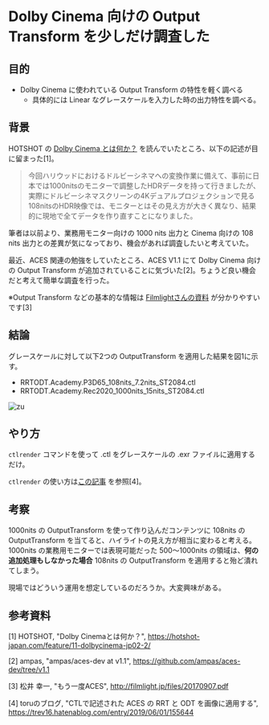 # Dolby Cinema 向けの Output Transform を少しだけ調査した

## 目的

* Dolby Cinema に使われている Output Transform の特性を軽く調べる
  * 具体的には Linear なグレースケールを入力した時の出力特性を調べる。

## 背景

HOTSHOT の [Dolby Cinema とは何か？](https://hotshot-japan.com/feature/11-dolbycinema-jp02-2/) を読んでいたところ、以下の記述が目に留まった[1]。

> 今回ハリウッドにおけるドルビーシネマへの変換作業に備えて、事前に日本では1000nitsのモニターで調整したHDRデータを持って行きましたが、実際にドルビーシネマスクリーンの4Kデュアルプロジェクションで見る108nitsのHDR映像では、モニターとはその見え方が大きく異なり、結果的に現地で全てデータを作り直すことになりました。

筆者は以前より、業務用モニター向けの 1000 nits 出力と Cinema 向けの 108 nits 出力との差異が気になっており、機会があれば調査したいと考えていた。

最近、ACES 関連の勉強をしていたところ、ACES V1.1 にて Dolby Cinema 向けの Output Transform が追加されていることに気づいた[2]。ちょうど良い機会だと考えて簡単な調査を行った。

※Output Transform などの基本的な情報は [Filmlightさんの資料](http://filmlight.jp/files/20170907.pdf) が分かりやすいです[3]

## 結論

グレースケールに対して以下2つの OutputTransform を適用した結果を図1に示す。

* RRTODT.Academy.P3D65_108nits_7.2nits_ST2084.ctl
* RRTODT.Academy.Rec2020_1000nits_15nits_ST2084.ctl

![zu](./comparison_108_vs_1000.png)

## やり方

`ctlrender` コマンドを使って .ctl をグレースケールの .exr ファイルに適用するだけ。

`ctlrender` の使い方は[この記事](https://trev16.hatenablog.com/entry/2019/06/01/155644) を参照[4]。

## 考察

1000nits の OutputTransform を使って作り込んだコンテンツに 108nits の OutputTransform を当てると、ハイライトの見え方が相当に変わると考える。1000nits の業務用モニターでは表現可能だった 500～1000nits の領域は、**何の追加処理もしなかった場合** 108nits の OutputTransform を適用すると殆ど潰れてしまう。

現場ではどういう運用を想定しているのだろうか。大変興味がある。

## 参考資料

[1] HOTSHOT, "Dolby Cinemaとは何か？", https://hotshot-japan.com/feature/11-dolbycinema-jp02-2/

[2] ampas, "ampas/aces-dev at v1.1", https://github.com/ampas/aces-dev/tree/v1.1

[3] 松井 幸一, "もう一度ACES",  http://filmlight.jp/files/20170907.pdf

[4] toruのブログ, "CTLで記述された ACES の RRT と ODT を画像に適用する", https://trev16.hatenablog.com/entry/2019/06/01/155644
